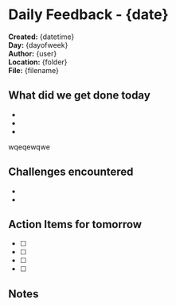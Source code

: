 # Daily Feedback - {date}

**Created:** {datetime}  
**Day:** {dayofweek}  
**Author:** {user}  
**Location:** {folder}  
**File:** {filename}

## What did we get done today
- 
- 
-  
 wqeqewqwe
## Challenges encountered
- 
- 

## Action Items for tomorrow
- [ ] 
- [ ] 
- [ ] 
- [ ] 

## Notes

